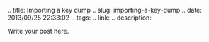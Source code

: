 .. title: Importing a key dump
.. slug: importing-a-key-dump
.. date: 2013/09/25 22:33:02
.. tags: 
.. link: 
.. description: 


Write your post here.